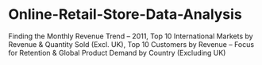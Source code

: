 # Online-Retail-Store-Data-Analysis
Finding the Monthly Revenue Trend – 2011, Top 10 International Markets by Revenue &amp; Quantity Sold (Excl. UK), Top 10 Customers by Revenue – Focus for Retention &amp;  Global Product Demand by Country (Excluding UK)
